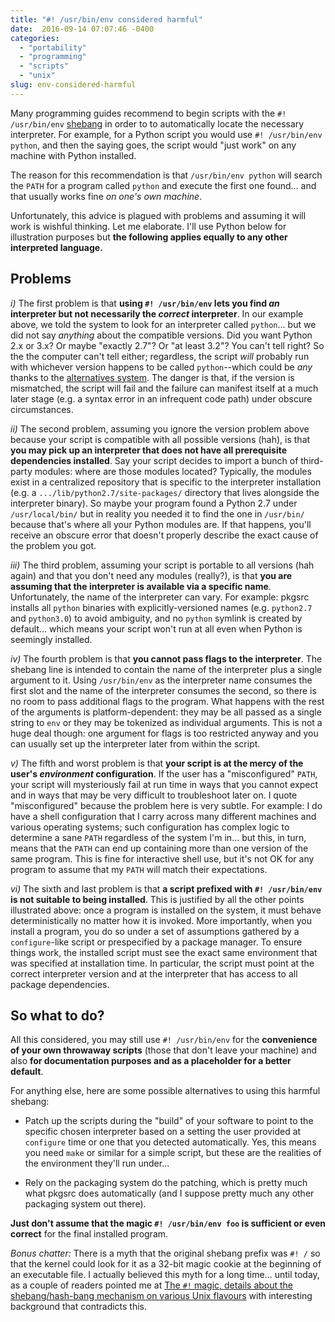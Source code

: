 ```yaml
---
title: "#! /usr/bin/env considered harmful"
date:  2016-09-14 07:07:46 -0400
categories:
  - "portability"
  - "programming"
  - "scripts"
  - "unix"
slug: env-considered-harmful
---
```


Many programming guides recommend to begin scripts with the `#! /usr/bin/env` [shebang](https://en.wikipedia.org/wiki/Shebang_(Unix)) in order to to automatically locate the necessary interpreter. For example, for a Python script you would use `#! /usr/bin/env python`, and then the saying goes, the script would "just work" on any machine with Python installed.

The reason for this recommendation is that `/usr/bin/env python` will search the `PATH` for a program called `python` and execute the first one found... and that usually works fine *on one's own machine*.

Unfortunately, this advice is plagued with problems and assuming it will work is wishful thinking. Let me elaborate. I'll use Python below for illustration purposes but **the following applies equally to any other interpreted language.**

## Problems

*i)* The first problem is that **using `#! /usr/bin/env` lets you find *an* interpreter but not necessarily the *correct* interpreter**. In our example above, we told the system to look for an interpreter called `python`... but we did not say *anything* about the compatible versions. Did you want Python 2.x or 3.x? Or maybe "exactly 2.7"? Or "at least 3.2"? You can't tell right? So the the computer can't tell either; regardless, the script *will* probably run with whichever version happens to be called `python`--which could be *any* thanks to the [alternatives system](https://wiki.debian.org/DebianAlternatives). The danger is that, if the version is mismatched, the script will fail and the failure can manifest itself at a much later stage (e.g. a syntax error in an infrequent code path) under obscure circumstances.

*ii)* The second problem, assuming you ignore the version problem above because your script is compatible with all possible versions (hah), is that **you may pick up an interpreter that does not have all prerequisite dependencies installed**. Say your script decides to import a bunch of third-party modules: where are those modules located? Typically, the modules exist in a centralized repository that is specific to the interpreter installation (e.g. a `.../lib/python2.7/site-packages/` directory that lives alongside the interpreter binary). So maybe your program found a Python 2.7 under `/usr/local/bin/` but in reality you needed it to find the one in `/usr/bin/` because that's where all your Python modules are. If that happens, you'll receive an obscure error that doesn't properly describe the exact cause of the problem you got.

*iii)* The third problem, assuming your script is portable to all versions (hah again) and that you don't need any modules (really?), is that **you are assuming that the interpreter is available via a specific name**. Unfortunately, the name of the interpreter can vary. For example: pkgsrc installs all `python` binaries with explicitly-versioned names (e.g. `python2.7` and `python3.0`) to avoid ambiguity, and no `python` symlink is created by default... which means your script won't run at all even when Python is seemingly installed.

*iv)* The fourth problem is that **you cannot pass flags to the interpreter**. The shebang line is intended to contain the name of the interpreter plus a single argument to it. Using `/usr/bin/env` as the interpreter name consumes the first slot and the name of the interpreter consumes the second, so there is no room to pass additional flags to the program. What happens with the rest of the arguments is platform-dependent: they may be all passed as a single string to `env` or they may be tokenized as individual arguments. This is not a huge deal though: one argument for flags is too restricted anyway and you can usually set up the interpreter later from within the script.

*v)* The fifth and worst problem is that **your script is at the mercy of the user's *environment* configuration**. If the user has a "misconfigured" `PATH`, your script will mysteriously fail at run time in ways that you cannot expect and in ways that may be very difficult to troubleshoot later on. I quote "misconfigured" because the problem here is very subtle. For example: I do have a shell configuration that I carry across many different machines and various operating systems; such configuration has complex logic to determine a sane `PATH` regardless of the system I'm in... but this, in turn, means that the `PATH` can end up containing more than one version of the same program. This is fine for interactive shell use, but it's not OK for any program to assume that my `PATH` will match their expectations.

*vi)* The sixth and last problem is that **a script prefixed with `#! /usr/bin/env` is not suitable to being installed**. This is justified by all the other points illustrated above: once a program is installed on the system, it must behave deterministically no matter how it is invoked. More importantly, when you install a program, you do so under a set of assumptions gathered by a `configure`-like script or prespecified by a package manager. To ensure things work, the installed script must see the exact same environment that was specified at installation time. In particular, the script must point at the correct interpreter version and at the interpreter that has access to all package dependencies.

## So what to do?

All this considered, you may still use `#! /usr/bin/env` for the **convenience of your own throwaway scripts** (those that don't leave your machine) and also **for documentation purposes and as a placeholder for a better default**.

For anything else, here are some possible alternatives to using this harmful shebang:

* Patch up the scripts during the "build" of your software to point to the specific chosen interpreter based on a setting the user provided at `configure` time or one that you detected automatically. Yes, this means you need `make` or similar for a simple script, but these are the realities of the environment they'll run under...

* Rely on the packaging system do the patching, which is pretty much what pkgsrc does automatically (and I suppose pretty much any other packaging system out there).

**Just don't assume that the magic `#! /usr/bin/env foo` is sufficient or even correct** for the final installed program.

*Bonus chatter:* There is a myth that the original shebang prefix was `#! /` so that the kernel could look for it as a 32-bit magic cookie at the beginning of an executable file. I actually believed this myth for a long time... until today, as a couple of readers pointed me at [The `#!` magic, details about the shebang/hash-bang mechanism on various Unix flavours](http://www.in-ulm.de/~mascheck/various/shebang/) with interesting background that contradicts this.
